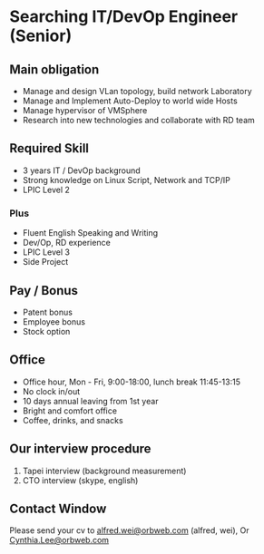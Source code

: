 
# Searching IT/DevOp Engineer (Senior)

## Main obligation

- Manage and design VLan topology, build network Laboratory
- Manage and Implement Auto-Deploy to world wide Hosts
- Manage hypervisor of VMSphere
- Research into new technologies and collaborate with RD team

## Required Skill

- 3 years IT / DevOp background
- Strong knowledge on Linux Script, Network and TCP/IP
- LPIC Level 2

### Plus

- Fluent English Speaking and Writing
- Dev/Op, RD experience
- LPIC Level 3
- Side Project

## Pay / Bonus

- Patent bonus
- Employee bonus
- Stock option

## Office

- Office hour, Mon - Fri, 9:00-18:00, lunch break 11:45-13:15
- No clock in/out
- 10 days annual leaving from 1st year
- Bright and comfort office 
- Coffee, drinks, and snacks 

## Our interview procedure

1. Tapei interview (background measurement)
2. CTO interview (skype, english)

## Contact Window

Please send your cv to alfred.wei@orbweb.com (alfred, wei), Or Cynthia.Lee@orbweb.com
 

